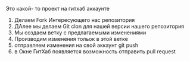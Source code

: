 Это какой- то проект на гитхаб аккаунте


1. Делаем Fork Интересующего нас репозитория
2. ДАлее мы делаем Git clon для нашей версии нашего репозитория
3. Мы создаем ветку с предлагаемыми изменениями
4. Производим изменения тольок в этой ветке
5. отправляем изменения на свой аккаунт git push
6. в Окне ГитХаб появляется возможность отправить pull request
